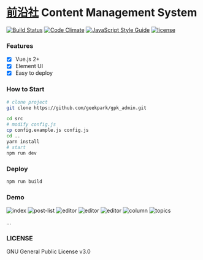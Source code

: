 # [前沿社](http://f.geekpark.net/) Content Management System
[![Build Status](https://travis-ci.org/GeekPark/fronter_admin.svg?branch=master)](https://travis-ci.org/GeekPark/fronter_admin)
[![Code Climate](https://codeclimate.com/github/GeekPark/fronter_admin/badges/gpa.svg)](https://codeclimate.com/github/GeekPark/fronter_admin)
[![JavaScript Style Guide](https://img.shields.io/badge/code_style-standard-brightgreen.svg)](https://standardjs.com)
[![license](https://img.shields.io/github/license/mashape/apistatus.svg)](LICENSE)

### Features

- [x] Vue.js 2+
- [x] Element UI
- [x] Easy to deploy

### How to Start

```bash
# clone project
git clone https://github.com/geekpark/gpk_admin.git

cd src
# modify config.js
cp config.example.js config.js
cd ..
yarn install
# start
npm run dev
```

### Deploy
```bash
npm run build
```

### Demo
![index](https://om4m02471.qnssl.com/gpk_admingpk_admin:index.png)
![post-list](https://om4m02471.qnssl.com/gpk_admingpk_admin:post-ist.png)
![editor](https://om4m02471.qnssl.com/gpk_admingpk_admin:markdown-editor.png)
![editor](https://om4m02471.qnssl.com/gpk_admingpk_admin:wang-editor-02.png)
![editor](https://om4m02471.qnssl.com/gpk_admingpk_admin:wang-editor-01.png)
![column](https://om4m02471.qnssl.com/gpk_admingpk_admin:column.png)
![topics](https://om4m02471.qnssl.com/gpk_admingpk_admin:topics.png)

...


### LICENSE
GNU General Public License v3.0

